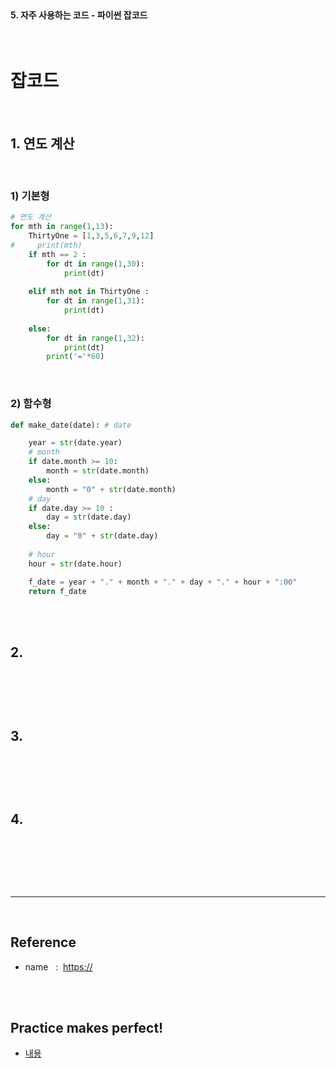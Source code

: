 <br>

#### 5. 자주 사용하는 코드 - 파이썬 잡코드 


<br>

# 잡코드

<br>

## 1. 연도 계산 

<br>

### 1) 기본형 

```py
# 연도 계산 
for mth in range(1,13):
    ThirtyOne = [1,3,5,6,7,9,12] 
#     print(mth)
    if mth == 2 :
        for dt in range(1,30):
            print(dt)
           
    elif mth not in ThirtyOne :
        for dt in range(1,31):
            print(dt)
            
    else:
        for dt in range(1,32):
            print(dt)
        print('='*60)
```

<br>

### 2) 함수형 

```py
def make_date(date): # date

    year = str(date.year)
    # month
    if date.month >= 10:
        month = str(date.month)
    else:
        month = "0" + str(date.month)
    # day
    if date.day >= 10 :
        day = str(date.day)
    else:
        day = "0" + str(date.day)
    
    # hour
    hour = str(date.hour)

    f_date = year + "." + month + "." + day + "." + hour + ":00"
    return f_date
```

<br><br>


## 2.

<br>

```py

```

<br>



## 3.

<br>

```py

```

<br>



## 4.

<br>

```py

```

<br>





<br>

---

<br>

## Reference <br>

- name &nbsp; : &nbsp;<https://> <br>

<br>
<br>

## Practice makes perfect! <br>

- [내용](주소)